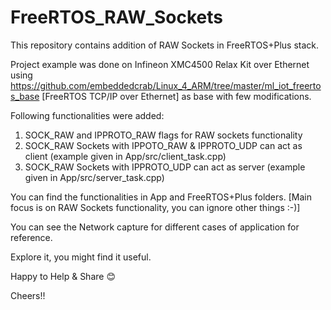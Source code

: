 # FreeRTOS_RAW_Sockets

This repository contains addition of RAW Sockets in FreeRTOS+Plus stack.

Project example was done on Infineon XMC4500 Relax Kit over Ethernet using https://github.com/embeddedcrab/Linux_4_ARM/tree/master/ml_iot_freertos_base [FreeRTOS TCP/IP over Ethernet] as base with few modifications.


Following functionalities were added:
1. SOCK_RAW and IPPROTO_RAW flags for RAW sockets functionality
2. SOCK_RAW Sockets with IPPOTO_RAW & IPPROTO_UDP can act as client (example given in App/src/client_task.cpp)
3. SOCK_RAW Sockets with IPPROTO_UDP can act as server (example given in App/src/server_task.cpp)


You can find the functionalities in App and FreeRTOS+Plus folders. [Main focus is on RAW Sockets functionality, you can ignore other things :-)]

You can see the Network capture for different cases of application for reference.


Explore it, you might find it useful.

Happy to Help & Share 😊

Cheers!!
